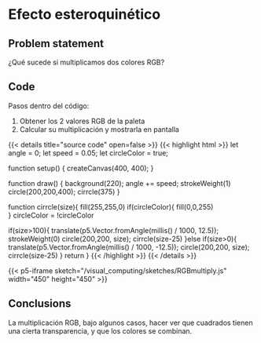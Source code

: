 # Efecto esteroquinético

## Problem statement

¿Qué sucede si multiplicamos dos colores RGB?

## Code

Pasos dentro del código:

1. Obtener los 2 valores RGB de la paleta
2. Calcular su multiplicación y mostrarla en pantalla

{{< details title="source code" open=false >}}
{{< highlight html >}}
let angle = 0;
let speed = 0.05;
let circleColor = true;

function setup() {
createCanvas(400, 400);
}

function draw() {
background(220);
angle += speed;
strokeWeight(1)
circle(200,200,400);
cirrcle(375)
}

function cirrcle(size){
fill(255,255,0)
if(circleColor){
fill(0,0,255)  
 }
circleColor = !circleColor

if(size>100){
translate(p5.Vector.fromAngle(millis() / 1000, 12.5));
strokeWeight(0)
circle(200,200, size);
cirrcle(size-25)
}else if(size>0){
translate(p5.Vector.fromAngle(millis() / 1000, -12.5));
circle(200,200, size);  
 cirrcle(size-25)
}
return
}
{{< /highlight >}}
{{< /details >}}

{{< p5-iframe sketch="/visual_computing/sketches/RGBmultiply.js" width="450" height="450" >}}

## Conclusions

La multiplicación RGB, bajo algunos casos, hacer ver que cuadrados tienen una cierta transparencia, y que los colores se combinan.

